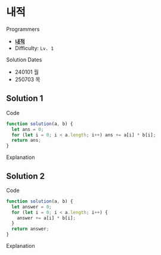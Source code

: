 # 내적

Programmers

- **[내적](https://school.programmers.co.kr/learn/courses/30/lessons/70128)**
- Difficulty: `Lv. 1`

Solution Dates

- 240101 월
- 250703 목

## Solution 1

Code

```javascript
function solution(a, b) {
  let ans = 0;
  for (let i = 0; i < a.length; i++) ans += a[i] * b[i];
  return ans;
}
```

Explanation

## Solution 2

Code

```javascript
function solution(a, b) {
  let answer = 0;
  for (let i = 0; i < a.length; i++) {
    answer += a[i] * b[i];
  }
  return answer;
}
```

Explanation
